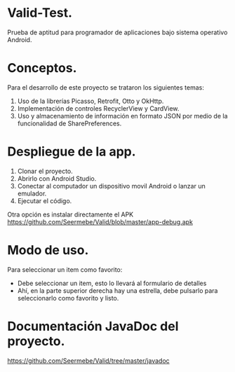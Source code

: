 # Valid-Test.
Prueba de aptitud para programador de aplicaciones bajo sistema operativo Android.

# Conceptos.

Para el desarrollo de este proyecto se trataron los siguientes temas:

1. Uso de la librerías Picasso, Retrofit, Otto y OkHttp.
2. Implementación de controles RecyclerView y CardView.
3. Uso y almacenamiento de información en formato JSON por medio de la funcionalidad de SharePreferences.

# Despliegue de la app.

1. Clonar el proyecto.
2. Abrirlo con Android Studio.
3. Conectar al computador un dispositivo movil Android o lanzar un emulador.
4. Ejecutar el código.

Otra opción es instalar directamente el APK https://github.com/Seermebe/Valid/blob/master/app-debug.apk

# Modo de uso.

Para seleccionar un item como favorito:
- Debe seleccionar un item, esto lo llevará al formulario de detalles
- Ahí, en la parte superior derecha hay una estrella, debe pulsarlo para seleccionarlo como favorito y listo.

# Documentación JavaDoc del proyecto.

https://github.com/Seermebe/Valid/tree/master/javadoc
